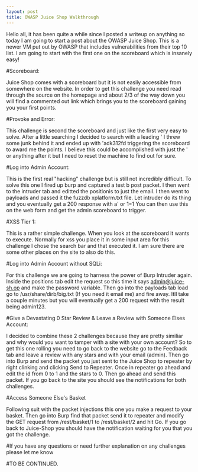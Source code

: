 ```yaml
---
layout: post
title: OWASP Juice Shop Walkthrough
---
```


Hello all, it has been quite a while since I posted a writeup on anything so today I am going to start a post about the OWASP Juice Shop.
This is a newer VM put out by OWASP that includes vulnerabilities from their top 10 list. I am going to start with the first one on the 
scoreboard which is insanely easy! 

#Scoreboard:

Juice Shop comes with a scoreboard but it is not easily accessible from somewhere on the website. In order to get this challenge you need 
read through the source on the homepage and about 2/3 of the way down you will find a commented out link which brings you to the 
scoreboard gaining you your first points.

#Provoke and Error:

This challenge is second the scoreboard and just like the first very easy to solve. After a little searching I decided to search with a 
leading ' I threw some junk behind it and ended up with 'adk312fd triggering the scoreboard to award me the points. I believe this could be accomplished with just the ' or anything after it but I need to reset the machine to find out for sure.

#Log into Admin Account:

This is the first real "hacking" challenge but is still not incredibly difficult. To solve this one I fired up burp and captured a test b
post packet. I then went to the intruder tab and editted the positionis to just the email. I then went to payloads and passed it the 
fuzzdb xplatform.txt file. Let intruder do its thing and you eventually get a 200 response with a' or 1=1 You can then use this on the 
web form and get the admin scoreboard to trigger.

#XSS Tier 1:

This is a rather simple challenge. When you look at the scoreboard it wants <script>alert("XSS1")</script> to execute. Normally for xss you place it in some input area for this challenge I chose the search bar and that executed it. I am sure there are some other places on the site to also do this.

#Log into Admin Account without SQLi:

For this challenge we are going to harness the power of Burp Intruder again. Inside the positions tab edit the request so this time it says admin@juice-sh.op and make the password variable. Then go into the payloads tab load go to /usr/share/dirb/big.txt  (If you need it email me) and fire away. Itll take a couple minutes but you will eventually get a 200 request with the result being admin123.

#Give a Devastating 0 Star Review & Leave a Review with Someone Elses Account:

I decided to combine these 2 challenges because they are pretty similiar and why would you want to tamper with a site with your own account? So to get this one rolling you need to go back to the website go to the Feedback tab and leave a review with any stars and with your email (admin). Then go into Burp and send the packet you just sent to the Juice Shop to repeater by right clinking and clicking Send to Repeater. Once in repeater go ahead and edit the id from 0 to 1 and the stars to 0. Then go ahead and send this packet. If you go back to the site you should see the notifications for both challenges.

#Access Someone Else's Basket

Following suit with the packet injections this one you make a request to your basket. Then go into Burp find that packet send it to repeater and modify the GET request from /rest/basket/1 to /rest/basket/2 and hit Go. If you go back to Juice-Shop you should have the notification waiting for you that you got the challenge.

#If you have any questions or need further explanation on any challenges please let me know

#TO BE CONTINUED.
